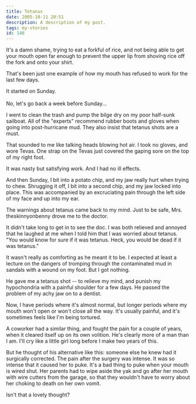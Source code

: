 ```yaml
---
title: Tetanus
date: 2005-10-11 20:51
description: A description of my post.
tags: my-stories
id: 146
---
```

It's a damn shame, trying to eat a forkful of rice, and not being able to get your mouth open far enough to prevent the upper lip from shoving rice off the fork and onto your shirt.

That's been just one example of how my mouth has refused to work for the last few days.

It started on Sunday.
<span class="spanEndPreview">&nbsp;</span><br /><br />No, let's go back a week before Sunday...

I went to clean the trash and pump the bilge dry on my poor half-sunk sailboat.  All of the "experts" recommend rubber boots and gloves when going into post-hurricane mud.  They also insist that tetanus shots are a must.

That sounded to me like talking heads blowing hot air.  I took no gloves, and wore Tevas.  One strap on the Tevas just covered the gaping sore on the top of my right foot.

It was nasty but satisfying work.  And I had no ill effects.

And then Sunday, I bit into a potato chip, and my jaw really hurt when trying to chew.  Shrugging it off, I bit into a second chip, and my jaw locked into place.  This was accompanied by an excruciating pain through the left side of my face and up into my ear.

The warnings about tetanus came back to my mind.  Just to be safe, Mrs. theskinnyonbenny drove me to the doctor.

It didn't take long to get in to see the doc.  I was both relieved and annoyed that he laughed at me when I told him that I was worried about tetanus.  "You would know for sure if it was tetanus.  Heck, you would be dead if it was tetanus."

It wasn't really as comforting as he meant it to be.  I expected at least a lecture on the dangers of tromping through the contaminated mud in sandals with a wound on my foot. But I got nothing.

He gave me a tetanus shot -- to relieve my mind, and punish my hypochondria with a painful shoulder for a few days.  He passed the problem of my achy jaw on to a dentist.

Now, I have periods where it's almost normal, but longer periods where my mouth won't open or won't close all the way.  It's usually painful, and it's sometimes feels like I'm being tortured.

A coworker had a similar thing, and fought the pain for a couple of years, when it cleared itself up on its own volition.  He's clearly more of a man than I am.  I'll cry like a little girl long before I make two years of this.

But he thought of his alternative like this:  someone else he knew had it surgically corrected.  The pain after the surgery was intense.  It was so intense that it caused her to puke.  It's a bad thing to puke when your mouth is wired shut.  Her parents had to wipe aside the yak and go after her mouth with wire cutters from the garage, so that they wouldn't have to worry about her choking to death on her own vomit.

Isn't that a lovely thought?
